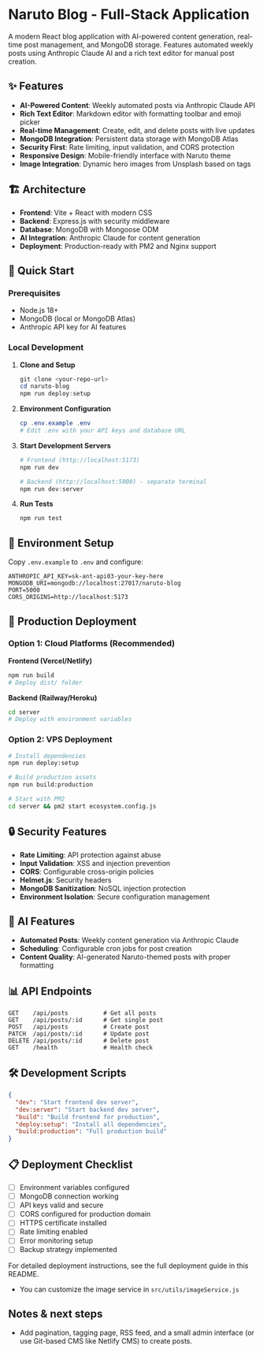 # Naruto Blog - Full-Stack Application

A modern React blog application with AI-powered content generation, real-time post management, and MongoDB storage. Features automated weekly posts using Anthropic Claude AI and a rich text editor for manual post creation.

## ✨ Features

- **AI-Powered Content**: Weekly automated posts via Anthropic Claude API
- **Rich Text Editor**: Markdown editor with formatting toolbar and emoji picker
- **Real-time Management**: Create, edit, and delete posts with live updates
- **MongoDB Integration**: Persistent data storage with MongoDB Atlas
- **Security First**: Rate limiting, input validation, and CORS protection
- **Responsive Design**: Mobile-friendly interface with Naruto theme
- **Image Integration**: Dynamic hero images from Unsplash based on tags

## 🏗️ Architecture

- **Frontend**: Vite + React with modern CSS
- **Backend**: Express.js with security middleware
- **Database**: MongoDB with Mongoose ODM  
- **AI Integration**: Anthropic Claude for content generation
- **Deployment**: Production-ready with PM2 and Nginx support

## 🚀 Quick Start

### Prerequisites
- Node.js 18+
- MongoDB (local or MongoDB Atlas)  
- Anthropic API key for AI features

### Local Development

1. **Clone and Setup**
   ```powershell
   git clone <your-repo-url>
   cd naruto-blog
   npm run deploy:setup
   ```

2. **Environment Configuration**
   ```powershell
   cp .env.example .env
   # Edit .env with your API keys and database URL
   ```

3. **Start Development Servers**
   ```powershell
   # Frontend (http://localhost:5173)
   npm run dev
   
   # Backend (http://localhost:5000) - separate terminal
   npm run dev:server
   ```

4. **Run Tests**
   ```powershell
   npm run test
   ```

## 🔧 Environment Setup

Copy `.env.example` to `.env` and configure:

```env
ANTHROPIC_API_KEY=sk-ant-api03-your-key-here
MONGODB_URI=mongodb://localhost:27017/naruto-blog
PORT=5000
CORS_ORIGINS=http://localhost:5173
```

## 🚢 Production Deployment

### Option 1: Cloud Platforms (Recommended)

**Frontend (Vercel/Netlify)**
```bash
npm run build
# Deploy dist/ folder
```

**Backend (Railway/Heroku)**  
```bash
cd server
# Deploy with environment variables
```

### Option 2: VPS Deployment

```bash
# Install dependencies
npm run deploy:setup

# Build production assets
npm run build:production

# Start with PM2
cd server && pm2 start ecosystem.config.js
```

## 🔒 Security Features

- **Rate Limiting**: API protection against abuse
- **Input Validation**: XSS and injection prevention
- **CORS**: Configurable cross-origin policies
- **Helmet.js**: Security headers
- **MongoDB Sanitization**: NoSQL injection protection
- **Environment Isolation**: Secure configuration management

## 🤖 AI Features

- **Automated Posts**: Weekly content generation via Anthropic Claude
- **Scheduling**: Configurable cron jobs for post creation
- **Content Quality**: AI-generated Naruto-themed posts with proper formatting

## 📊 API Endpoints

```
GET    /api/posts          # Get all posts
GET    /api/posts/:id      # Get single post  
POST   /api/posts          # Create post
PATCH  /api/posts/:id      # Update post
DELETE /api/posts/:id      # Delete post
GET    /health             # Health check
```

## 🛠️ Development Scripts

```json
{
  "dev": "Start frontend dev server",
  "dev:server": "Start backend dev server", 
  "build": "Build frontend for production",
  "deploy:setup": "Install all dependencies",
  "build:production": "Full production build"
}
```

## 📋 Deployment Checklist

- [ ] Environment variables configured
- [ ] MongoDB connection working
- [ ] API keys valid and secure
- [ ] CORS configured for production domain
- [ ] HTTPS certificate installed
- [ ] Rate limiting enabled
- [ ] Error monitoring setup
- [ ] Backup strategy implemented

For detailed deployment instructions, see the full deployment guide in this README.
   - You can customize the image service in `src/utils/imageService.js`

## Notes & next steps
- Add pagination, tagging page, RSS feed, and a small admin interface (or use Git-based CMS like Netlify CMS) to create posts.